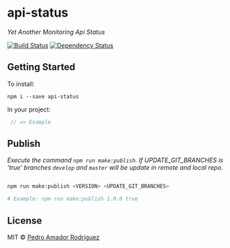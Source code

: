 # api-status

_Yet Another Monitoring Api Status_

[![Build Status](https://jenkins.redpandaci.com/buildStatus/icon?job=jenkins-workshop-kairosds/api-status/develop)](https://jenkins.redpandaci.com/job/jenkins-workshop-kairosds/job/api-status/job/develop/) [![Dependency Status][daviddm-image]][daviddm-url]


## Getting Started

To install:

    npm i --save api-status

In your project:

``` javascript
 // => Example
```

## Publish

_Execute the command `npm run make:publish`. If UPDATE_GIT_BRANCHES is 'true' branches `develop` and `master` will be update in remote and local repo._

```bash

npm run make:publish <VERSION> <UPDATE_GIT_BRANCHES>

# Example: npm run make:publish 1.0.0 true
```

## License

MIT © [Pedro Amador Rodríguez](pedroamador.rodriguez@gmail.com)

[npm-image]: https://badge.fury.io/js/api-status.svg
[npm-url]: https://npmjs.org/package/api-status
[travis-image]: https://travis-ci.org/jenkins-workshop-kairosds/api-status.svg?branch=develop
[travis-url]: https://travis-ci.org/jenkins-workshop-kairosds/api-status
[daviddm-image]: https://david-dm.org/jenkins-workshop-kairosds/api-status.svg?theme=shields.io
[daviddm-url]: https://david-dm.org/jenkins-workshop-kairosds/api-status
[coveralls-image]: https://coveralls.io/repos/jenkins-workshop-kairosds/api-status/badge.svg
[coveralls-url]: https://coveralls.io/r/jenkins-workshop-kairosds/api-status


